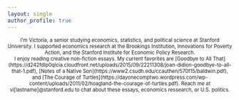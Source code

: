 ```yaml
---
layout: single
author_profile: true
---
```

<center>
<span style="font-size:0.8em;">
I'm Victoria, a senior studying economics, statistics, and political science at Stanford University. I supported economics research at the Brookings Institution, Innovations for Poverty Action, and the Stanford Institute for Economic Policy Research.<br></span></center>

<center>
<span style="font-size:0.8em;">
I enjoy reading creative non-fiction essays. My current favorites are [Goodbye to All That](https://d242fdlp0qlcia.cloudfront.net/uploads/2015/09/22211308/joan-didion-goodbye-to-all-that-1.pdf), [Notes of a Native Son](https://www2.csudh.edu/ccauthen/570f15/baldwin.pdf), and [The Courage of Turtles](https://dayonecomptwo.wordpress.com/wp-content/uploads/2011/02/hoagland-the-courage-of-turtles.pdf). Reach me at vi[lastname]@stanford.edu to chat about these essays, economics ressearch, or U.S. politics.
</span></center>
